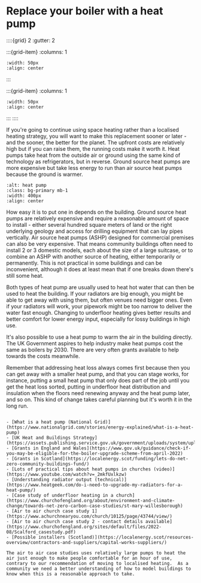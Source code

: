 # Replace your boiler with a heat pump	

<!-- - 5 star, £££££ -->

::::{grid} 2
:gutter: 2

:::{grid-item}
:columns: 1
```{image} ../images/cost-5.jpg
:width: 50px
:align: center
```
:::

:::{grid-item}
:columns: 1 
```{image} ../images/5-star.jpg
:width: 50px
:align: center
```
:::
::::


If you're going to continue using space heating rather than a localised heating strategy, you will want to make this replacement sooner or later - and the sooner, the better for the planet. The upfront costs are relatively high but if you can raise them, the running costs make it worth it.   Heat pumps take heat from the outside air or ground using the same kind of technology as refrigerators, but in reverse.  Ground source heat pumps are more expensive but take less energy to run than air source heat pumps because the ground is warmer.

```{image} https://upload.wikimedia.org/wikipedia/commons/thumb/9/94/Outunit_of_heat_pump.jpg/576px-Outunit_of_heat_pump.jpg
:alt: heat pump
:class: bg-primary mb-1
:width: 400px
:align: center
```

How easy it is to put one in depends on the building. Ground source heat pumps are relatively expensive and require a reasonable amount of space to install - either several hundred square meters of land or the right underlying geology and access for drilling equipment that can lay pipes vertically. Air source heat pumps (ASHP) designed for commercial premises can also be very expensive. That means community buildings often need to install 2 or 3 domestic models, each about the size of a large suitcase, or to combine an ASHP with another source of heating, either temporarily or permanently. This is not practical in some buildings and can be inconvenient, although it does at least mean that if one breaks down there's still some heat.

 
Both types of heat pump are usually used to heat hot water that can then be used to heat the building.  If your radiators are big enough, you might be able to get away with using them, but often venues need bigger ones. Even if your radiators will work, your pipework might be too narrow to deliver the water fast enough.  Changing to underfloor heating gives better results and better comfort for lower energy input, especially for lossy buildings in high use.

It's also possible to use a heat pump to warm the air in the building directly.  
The UK Government aspires to help industry make heat pumps cost the same as boilers by 2030.  There are very often grants available to help towards the costs meanwhile. 

Remember that addressing heat loss always comes first because then you can get away with a smaller heat pump, and that you can stage works, for instance, putting a small heat pump that only does part of the job until you get the heat loss sorted, putting in underfloor heat distribution and insulation when the floors need renewing anyway and the heat pump later, and so on.  This kind of change takes careful planning but it's worth it in the long run.  

```{admonition} More information

- [What is a heat pump (National Grid)](https://www.nationalgrid.com/stories/energy-explained/what-is-a-heat-pump)
- [UK Heat and Buildings Strategy](https://assets.publishing.service.gov.uk/government/uploads/system/uploads/attachment_data/file/1044598/6.7408_BEIS_Clean_Heat_Heat___Buildings_Strategy_Stage_2_v5_WEB.pdf)
- [Grants in England and Wales](https://www.gov.uk/guidance/check-if-you-may-be-eligible-for-the-boiler-upgrade-scheme-from-april-2022)
- [Grants in Scotland](https://localenergy.scot/funding/lets-do-net-zero-community-buildings-fund/)
- [Lots of practical tips about heat pumps in churches (video)](https://www.youtube.com/watch?v=_2mkfUxlkzw)
- [Understanding radiator output (technical)](https://www.heatgeek.com/do-i-need-to-upgrade-my-radiators-for-a-heat-pump/)
- [Case study of underfloor heating in a church](https://www.churchofengland.org/about/environment-and-climate-change/towards-net-zero-carbon-case-studies/st-mary-willesborough)
- [Air to air church case study 1](https://www.achurchnearyou.com/church/10125/page/43744/view/)
- [Air to air church case study 2 - contact details available](https://www.churchofengland.org/sites/default/files/2022-08/Scalford_casestudy.pdf)
- [Possible installers (Scotland)](https://localenergy.scot/resources-overview/contractors-and-suppliers/capital-works-suppliers/)

The air to air case studies uses relatively large pumps to heat the air just enough to make people comfortable for an hour of use, contrary to our recommendation of moving to localised heating.  As a community we need a better understanding of how to model buildings to know when this is a reasonable approach to take.

```